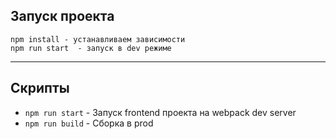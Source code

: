 ## Запуск проекта

```
npm install - устанавливаем зависимости
npm run start  - запуск в dev режиме
```

---

## Скрипты

- `npm run start` - Запуск frontend проекта на webpack dev server
- `npm run build` - Сборка в prod
